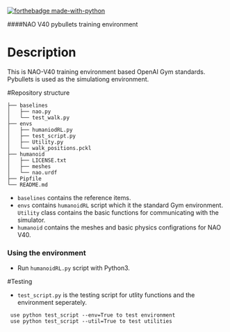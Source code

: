 [![forthebadge made-with-python](http://ForTheBadge.com/images/badges/made-with-python.svg)](https://www.python.org/) 

####NAO V40 pybullets training environment

# Description

This is NAO-V40 training environment based OpenAI Gym standards. Pybullets is used as the simulationg environment.

#Repository structure

``` shell
├── baselines
│   ├── nao.py
│   └── test_walk.py
├── envs
│   ├── humaniodRL.py
│   ├── test_script.py
│   ├── Utility.py
│   └── walk_positions.pckl
├── humanoid
│   ├── LICENSE.txt
│   ├── meshes
│   └── nao.urdf
├── Pipfile
└── README.md
```
- `baselines` contains the reference items.
- `envs` contains `humanoidRL` script which it the standard Gym environment. `Utility` class contains the basic functions for communicating with the simulator.
- `humanoid` contains the meshes and basic physics configrations for NAO V40. 

### Using the environment

- Run `humanoidRL.py` script with Python3.

#Testing
- `test_script.py` is the testing script for utlity functions and the environment seperately.
``` shell
 use python test_script --env=True to test environment
 use python test_script --util=True to test utilities
```